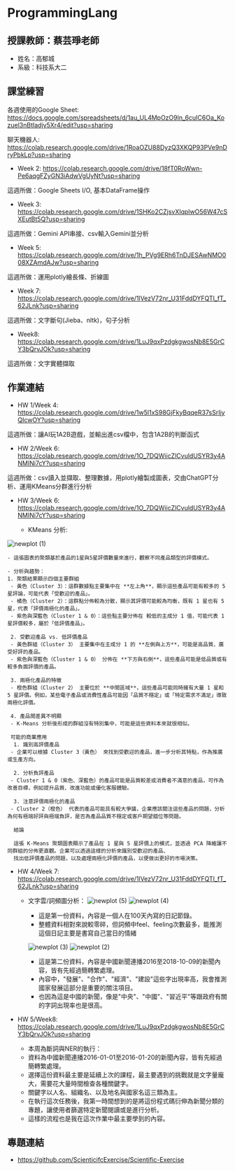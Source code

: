 # ProgrammingLang
## 授課教師：蔡芸琤老師
- 姓名：高郁城
- 系級：科技系大二

## 課堂練習
各週使用的Google Sheet: https://docs.google.com/spreadsheets/d/1au_UL4MpOzO9ln_6cuIC6Oa_Kozuel3nBtIadjy5Xr4/edit?usp=sharing

聊天機器人: https://colab.research.google.com/drive/1RoaOZU88DyzQ3XKQP93PVe9nDryPbkLp?usp=sharing


- Week 2: https://colab.research.google.com/drive/18fT0RoWwn-Pe6aqgFZyGN3iAdwVgUyNt?usp=sharing

這週所做：Google Sheets I/O, 基本DataFrame操作
  
- Week 3: https://colab.research.google.com/drive/1SHKo2CZjsvXIqplwO56W47cSXEutBt5Q?usp=sharing

這週所做：Gemini API串接、csv輸入Gemini並分析
  
- Week 5: https://colab.research.google.com/drive/1h_PVg9ERh6TnDJESAwNMO008XZAmdAJw?usp=sharing

這週所做：運用plotly繪長條、折線圖

- Week 7: https://colab.research.google.com/drive/1lVezV72nr_U31FddDYFQTl_fT_62JLnk?usp=sharing

這週所做：文字斷句(Jieba、nltk)，句子分析

- Week8: https://colab.research.google.com/drive/1LuJ9qxPzdgkgwosNb8E5GrCY3bQrvJOk?usp=sharing

這週所做：文字實體擷取

## 作業連結
- HW 1/Week 4: https://colab.research.google.com/drive/1w5l1xS98GjFkyBqqeR37sSrIjyQIcwOY?usp=sharing

這週所做：讓AI玩1A2B遊戲，並輸出進csv檔中，包含1A2B的判斷函式
  
- HW 2/Week 6: https://colab.research.google.com/drive/1O_7DQWiicZlCvuldUSYR3y4ANMINi7cY?usp=sharing

這週所做：csv讀入並擷取、整理數據，用plotly繪製成圖表，交由ChatGPT分析、運用KMeans分群進行分析

- HW 3/Week 6: https://colab.research.google.com/drive/1O_7DQWiicZlCvuldUSYR3y4ANMINi7cY?usp=sharing

  - KMeans 分析:

![newplot (1)](https://github.com/user-attachments/assets/857709ae-c146-4220-bace-46a65257f523)

    - 這張圖表的聚類基於產品的1星與5星評價數量來進行，觀察不同產品類型的評價模式。
    
    - 分析與趨勢：
    1. 聚類結果顯示四個主要群組
     - 黃色（Cluster 3）：這群數據點主要集中在 **左上角**，顯示這些產品可能有較多的 5 星評論，可能代表「受歡迎的產品」。
     - 橘色（Cluster 2）：這群點分佈較為分散，顯示其評價可能較為均衡，既有 1 星也有 5 星，代表「評價兩極化的產品」。
     - 紫色與深藍色（Cluster 1 & 0）：這些點主要分佈在 較低的主成分 1 值，可能代表 1 星評價較多，屬於「低評價產品」。

     2. 受歡迎產品 vs. 低評價產品
     - 黃色群組（Cluster 3） 主要集中在主成分 1 的 **左側與上方**，可能是高品質、廣受好評的產品。
     - 紫色與深藍色（Cluster 1 & 0） 分佈在 **下方與右側**，這些產品可能是低品質或有較多負面評價的產品。

     3. 兩極化產品的特徵
     - 橙色群組（Cluster 2） 主要位於 **中間區域**，這些產品可能同時擁有大量 1 星和 5 星評價。例如，某些電子產品或消費性產品可能因「品質不穩定」或「特定需求不滿足」導致兩極化評價。

     4. 產品間差異不明顯
     - K-Means 分析後形成的群組沒有特別集中，可能是這些資料本來就很相似。
     
     可能的商業應用
      1. 識別高評價產品 
     - 企業可以根據 Cluster 3（黃色） 來找到受歡迎的產品，進一步分析其特點，作為推廣或生產方向。
   
      2. 分析負評產品
     - Cluster 1 & 0（紫色、深藍色）的產品可能是品質較差或消費者不滿意的產品，可作為改善目標，例如提升品質、改進功能或優化客服體驗。

      3. 注意評價兩極化的產品
     - Cluster 2（橙色） 代表的產品可能具有較大爭議，企業應該關注這些產品的問題，分析為何有極端好評與極端負評，是否為產品品質不穩定或客戶期望錯位等問題。

      結論

      這張 K-Means 聚類圖表顯示了產品在 1 星與 5 星評價上的模式，並透過 PCA 降維讓不同群組的分佈更直觀。企業可以透過這樣的分析來識別受歡迎的產品、
      找出低評價產品的問題，以及處理兩極化評價的產品，以便做出更好的市場決策。

- HW 4/Week 7: https://colab.research.google.com/drive/1lVezV72nr_U31FddDYFQTl_fT_62JLnk?usp=sharing
   - 文字雲/詞頻圖分析：
     ![newplot (5)](https://github.com/user-attachments/assets/daef55c5-2cb8-49d7-a1a5-b8074aece7f3)
     ![newplot (4)](https://github.com/user-attachments/assets/2e9bb965-1ec0-4be4-af46-48fc0b109c2e)

      - 這是第一份資料，內容是一個人在100天內寫的日記節錄。
      - 整體資料相對來說較零碎，但詞頻中feel、feeling次數最多，能推測這個日記主要是書寫自己當日的情緒

     ![newplot (3)](https://github.com/user-attachments/assets/4f4dd1a2-7ffa-4b44-ab0a-40c5ce35efe7)
     ![newplot (2)](https://github.com/user-attachments/assets/7d269784-78a0-4647-a70a-3c0147c2e3a3)

      - 這是第二份資料，內容是中國新聞連播2016至2018-10-09的新聞內容，皆有先經過簡轉繁處理。
      - 內容中，"發展"、"合作"、"經濟"、"建設"這些字出現率高，我會推測國家發展這部分是重要的關注項目。
      - 也因為這是中國的新聞，像是"中央"、"中國"、"習近平"等跟政府有關的字詞出現率也是很高。

- HW 5/Week8: https://colab.research.google.com/drive/1LuJ9qxPzdgkgwosNb8E5GrCY3bQrvJOk?usp=sharing
  - 本周為斷詞與NER的執行：
  - 資料為中國新聞連播2016-01-01至2016-01-20的新聞內容，皆有先經過簡轉繁處理。
  - 選擇這份資料最主要是延續上次的課程，最主要遇到的挑戰就是文字量龐大，需要花大量時間檢查各種關鍵字。
  - 關鍵字以人名、組織名、以及地名與國家名這三類為主。
  - 在執行這次任務後，我第一時間想到的是將這份程式碼衍伸為新聞分類的專題，讓使用者篩選特定新聞閱讀或是進行分析。
  - 這樣的流程也是我在這次作業中最主要學到的內容。

## 專題連結
- https://github.com/ScienticifcExercise/Scientific-Exercise
